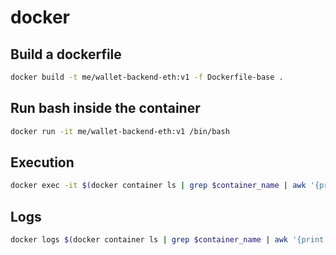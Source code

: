 # docker

## Build a dockerfile

```sh
docker build -t me/wallet-backend-eth:v1 -f Dockerfile-base .
```

## Run bash inside the container

```sh
docker run -it me/wallet-backend-eth:v1 /bin/bash
```

## Execution

```sh
docker exec -it $(docker container ls | grep $container_name | awk '{print $1}') /bin/bash
```

## Logs

```sh
docker logs $(docker container ls | grep $container_name | awk '{print $1}') --tail 10 -f 2>&1 | grep "looking for this"
```
